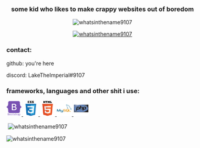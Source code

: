 <h3 align="center">some kid who likes to make crappy websites out of boredom</h3>

<p align="center"> <img src="https://komarev.com/ghpvc/?username=whatsinthename9107&label=Profile%20views&color=0e75b6&style=flat" alt="whatsinthename9107" /> </p>

<p align="center"> <a href="https://github.com/ryo-ma/github-profile-trophy"><img src="https://github-profile-trophy.vercel.app/?username=whatsinthename9107" alt="whatsinthename9107" /></a> </p>

<h3 align="left">contact:</h3>
<p align="left">
  github: you're here
  
  discord: LakeTheImperial#9107
</p>

<h3 align="left">frameworks, languages and other shit i use:</h3>
<p align="left"> <a href="https://getbootstrap.com" target="_blank" rel="noreferrer"> <img src="https://raw.githubusercontent.com/devicons/devicon/master/icons/bootstrap/bootstrap-plain-wordmark.svg" alt="bootstrap" width="40" height="40"/> </a> <a href="https://www.w3schools.com/css/" target="_blank" rel="noreferrer"> <img src="https://raw.githubusercontent.com/devicons/devicon/master/icons/css3/css3-original-wordmark.svg" alt="css3" width="40" height="40"/> </a> <a href="https://www.w3.org/html/" target="_blank" rel="noreferrer"> <img src="https://raw.githubusercontent.com/devicons/devicon/master/icons/html5/html5-original-wordmark.svg" alt="html5" width="40" height="40"/> </a> <a href="https://www.mysql.com/" target="_blank" rel="noreferrer"> <img src="https://raw.githubusercontent.com/devicons/devicon/master/icons/mysql/mysql-original-wordmark.svg" alt="mysql" width="40" height="40"/> </a> <a href="https://www.php.net" target="_blank" rel="noreferrer"> <img src="https://raw.githubusercontent.com/devicons/devicon/master/icons/php/php-original.svg" alt="php" width="40" height="40"/> </a> </p>

<p>&nbsp;<img align="center" src="https://github-readme-stats.vercel.app/api?username=whatsinthename9107&show_icons=true&locale=en" alt="whatsinthename9107" /></p>

<p><img align="center" src="https://github-readme-streak-stats.herokuapp.com/?user=whatsinthename9107&" alt="whatsinthename9107" /></p>
